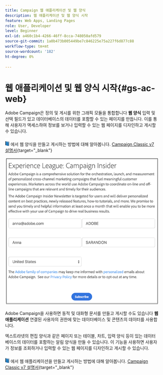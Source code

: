 ```yaml
---
title: Campaign 웹 애플리케이션 및 웹 양식
description: 웹 애플리케이션 및 웹 양식 시작
feature: Web Apps, Landing Pages
role: User, Developer
level: Beginner
exl-id: a460c1b4-4266-46ff-8cca-748050afd579
source-git-commit: 1a0b473b005449be7c846225e75a227f6d877c88
workflow-type: tm+mt
source-wordcount: '182'
ht-degree: 0%

---
```


# 웹 애플리케이션 및 웹 양식 시작{#gs-ac-web}

Adobe Campaign은 정의 및 게시를 위한 그래픽 모듈을 통합합니다 **웹 양식** 입력 및 선택 필드가 있고 데이터베이스의 데이터를 포함할 수 있는 페이지를 만듭니다. 이를 통해 사용자가 액세스하여 정보를 보거나 입력할 수 있는 웹 페이지를 디자인하고 게시할 수 있습니다.

![](../assets/do-not-localize/book.png) 에서 웹 양식을 만들고 게시하는 방법에 대해 알아봅니다. [Campaign Classic v7 설명서](https://experienceleague.adobe.com/docs/campaign-classic/using/designing-content/web-forms/about-web-forms.html#designing-content){target="_blank"}

![](assets/sample.png)

Adobe Campaign을 사용하면 동적 및 대화형 문서를 만들고 게시할 수도 있습니다 **웹 애플리케이션** 연결된 사용자의 권한에 맞는 데이터베이스 및 콘텐츠의 데이터를 사용합니다.

엑스트라넷의 편집 양식과 같은 페이지 또는 테이블, 차트, 입력 양식 등이 있는 데이터베이스의 데이터를 포함하는 알림 양식을 만들 수 있습니다. 이 기능을 사용하면 사용자가 정보를 조회하거나 입력할 수 있는 웹 페이지를 디자인하고 게시할 수 있습니다.

![](../assets/do-not-localize/book.png) 에서 웹 애플리케이션을 만들고 게시하는 방법에 대해 알아봅니다. [Campaign Classic v7 설명서](https://experienceleague.adobe.com/docs/campaign-classic/using/designing-content/web-applications/about-web-applications.html#designing-content){target="_blank"}
